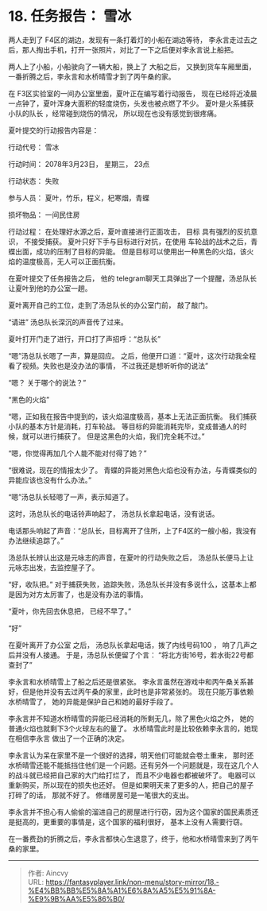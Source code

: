 # 18. 任务报告： 雪冰


两人走到了 F4区的湖边，发现有一条打着灯的小船在湖边等待， 李永言走过去之后，那人掏出手机，打开一张照片，对比了一下之后便对李永言说上船把。 

两人上了小船，小船驶向了一辆大船，换上了 大船之后， 又换到货车车厢里面， 一番折腾之后，李永言和水桥晴雪才到了丙午桑的家。 

在 F3区实验室的一间办公室里面，夏叶正在编写着行动报告， 现在已经将近凌晨一点钟了，夏叶浑身大面积的轻度烧伤，头发也被点燃了不少。 夏叶是火系捕获小队的队长 ，经常碰到烧伤的情况， 所以现在也没有感觉到很疼痛。 

夏叶提交的行动报告内容是：

行动代号： 雪冰

行动时间： 2078年3月23日， 星期三， 23点

行动状态： 失败

参与人员： 夏叶，竹乐，程义，杞寒烟，青蝶

损坏物品： 一间民住房

行动过程： 在处理好水源之后，夏叶直接进行正面攻击， 目标 具有强烈的反抗意识， 不接受捕获。 夏叶只好下手与目标进行对抗，在使用 车轮战的战术之后，青蝶出面，成功的压制了目标的异能。 但是目标可以使用出一种黑色的火焰，该火焰的温度极高，无人可以正面抗衡。

在夏叶提交了任务报告之后， 他的 telegram聊天工具弹出了一个提醒，汤总队长让夏叶到他的办公室一趟。

夏叶离开自己的工位，走到了汤总队长的办公室门前， 敲了敲门。 

“请进”  汤总队长深沉的声音传了过来。 

夏叶打开门走了进行，开口打了声招呼：“总队长”

“嗯”汤总队长嗯了一声，算是回应。 之后，他便开口道：“夏叶，这次行动我全程看了视频。失败也是没办法的事情， 不过我还是想听听你的说法”

“嗯？ 关于哪个的说法？”

“黑色的火焰”

“嗯，正如我在报告中提到的，该火焰温度极高，基本上无法正面抗衡。 我们捕获小队的基本方针是消耗，打车轮战。 等目标的异能消耗完毕，变成普通人的时候，就可以进行捕获了。 但是这黑色的火焰，我们完全耗不过。”

“嗯，你觉得再加几个人能不能对付得了她？”

“很难说，现在的情报太少了。 青蝶的异能对黑色火焰也没有办法，与青蝶类似的异能应该也没有什么办法。”

“嗯”汤总队长轻嗯了一声，表示知道了。

这时，汤总队长的电话铃声响起了， 汤总队长拿起电话，没有说话。

电话那头响起了声音：“总队长，目标离开了住所，上了F4区的一艘小船，我没有办法继续追踪了。”

汤总队长辨认出这是元咏志的声音，在夏叶的行动失败之后， 汤总队长便马上让元咏志出发，去监控屋子了。

“好，收队把。” 对于捕获失败，追踪失败，汤总队长并没有多说什么，这基本上都是因为对方太厉害了，也是没有办法的事情。 

“夏叶，你先回去休息把，  已经不早了。”

“好” 

在夏叶离开了办公室 之后， 汤总队长拿起电话，拨了内线号码100 ， 响了几声之后并没有人接通。 于是，汤总队长便留了个言： “将北方街16号，若水街22号都查封了”

李永言和水桥晴雪上了船之后还是很紧张。 李永言虽然在游戏中和丙午桑关系甚好，但是他并没有去过丙午桑的家里，此时也是非常紧张的。 现在只能万事依赖水桥晴雪了， 她的异能是保护自己和她的最好手段了。

李永言并不知道水桥晴雪的异能已经消耗的所剩无几，除了黑色火焰之外， 她的普通火焰也就剩下3个火球左右的量了。 水桥晴雪此时是比较依赖李永言的，她现在相信李永言 做出了一个正确的决定。 

李永言认为呆在家里不是一个很好的选择，明天他们可能就会卷土重来， 那时还水桥晴雪还能不能抵挡住他们是一个问题。还有另外一个问题就是，现在这几个人的战斗就已经把自己家的大门给打烂了， 而且不少电器也都被破坏了。 电器可以重新购买，所以现在的损失也还好。 但是如果明天来了更多的人，把自己的屋子打碎了的话， 那就不好了。 修缮房屋可是一笔很大的支出。 

李永言并不担心有人偷偷的溜进自己的房屋进行行窃，因为这个国家的国民素质还是挺高的，更重要的事情是，这个国家的福利很好， 基本上没有人需要行窃。

在一番费劲的折腾之后，李永言都快心生退意了，终于，他和水桥晴雪来到了丙午桑的家里。 







---

> 作者: Aincvy  
> URL: https://fantasyplayer.link/non-menu/story-mirror/18.-%E4%BB%BB%E5%8A%A1%E6%8A%A5%E5%91%8A-%E9%9B%AA%E5%86%B0/  

